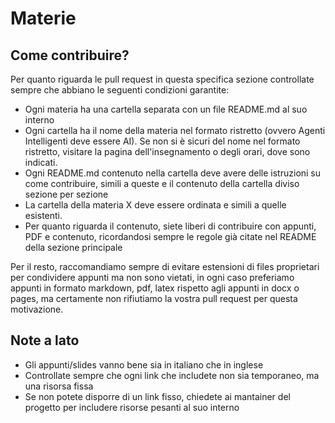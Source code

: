 # Materie

## Come contribuire?

Per quanto riguarda le pull request in questa specifica sezione controllate sempre che abbiano le seguenti
condizioni garantite:

* Ogni materia ha una cartella separata con un file README.md al suo interno
* Ogni cartella ha il nome della materia nel formato ristretto (ovvero Agenti Intelligenti deve essere AI). Se non si è sicuri del nome nel formato ristretto, visitare la pagina dell'insegnamento o degli orari, dove sono indicati.
* Ogni README.md contenuto nella cartella deve avere delle istruzioni su come contribuire, simili a queste 
  e il contenuto della cartella diviso sezione per sezione
* La cartella della materia X deve essere ordinata e simili a quelle esistenti.
* Per quanto riguarda il contenuto, siete liberi di contribuire con appunti, PDF e contenuto, ricordandosi
  sempre le regole già citate nel README della sezione principale

Per il resto, raccomandiamo sempre di evitare estensioni di files proprietari per condividere appunti
ma non sono vietati, in ogni caso preferiamo appunti in formato markdown, pdf, latex rispetto agli
appunti in docx o pages, ma certamente non rifiutiamo la vostra pull request per questa motivazione.

## Note a lato

* Gli appunti/slides vanno bene sia in italiano che in inglese
* Controllate sempre che ogni link che includete non sia temporaneo, ma una risorsa fissa
* Se non potete disporre di un link fisso, chiedete ai mantainer del progetto per includere risorse pesanti al suo interno
